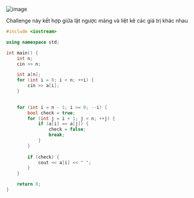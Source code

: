 ![image](https://github.com/Llam-a/Practice_Cpp/assets/115911041/0101b960-8119-4d5d-82de-d70e35afa0ef)

Challenge này kết hợp giữa lật ngược mảng và liệt kê các giá trị khác nhau

```cpp
#include <iostream>

using namespace std;

int main() {
    int n;
    cin >> n;

    int a[n];
    for (int i = 0; i < n; ++i) {
        cin >> a[i]; 
    }

  
    for (int i = n - 1; i >= 0; --i) {
        bool check = true;
        for (int j = i + 1; j < n; ++j) {
            if (a[i] == a[j]) {
                check = false;
                break;
            }
        }
      
        if (check) {
            cout << a[i] << " ";
        }
    }

    return 0;
}
```
